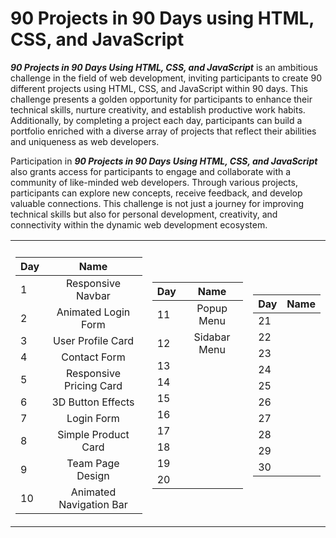 # 90 Projects in 90 Days using HTML, CSS, and JavaScript

***90 Projects in 90 Days Using HTML, CSS, and JavaScript*** is an ambitious challenge in the field of web development, inviting participants to create 90 different projects using HTML, CSS, and JavaScript within 90 days. This challenge presents a golden opportunity for participants to enhance their technical skills, nurture creativity, and establish productive work habits. Additionally, by completing a project each day, participants can build a portfolio enriched with a diverse array of projects that reflect their abilities and uniqueness as web developers.

Participation in ***90 Projects in 90 Days Using HTML, CSS, and JavaScript*** also grants access for participants to engage and collaborate with a community of like-minded web developers. Through various projects, participants can explore new concepts, receive feedback, and develop valuable connections. This challenge is not just a journey for improving technical skills but also for personal development, creativity, and connectivity within the dynamic web development ecosystem.

<table>
  <tr><th></th><th></th></tr>
  <tr><td>

| Day |                Name             |
| --- | :-----------------------------: |
| 1   |     Responsive Navbar           |
| 2   |     Animated Login Form         |
| 3   |     User Profile Card           |
| 4   |     Contact Form                |
| 5   |     Responsive Pricing Card     |
| 6   |     3D Button Effects           |
| 7   |     Login Form                  |
| 8   |     Simple Product Card         |
| 9   |     Team Page Design            |
| 10  |     Animated Navigation Bar     |

 </td><td>
    
| Day |                Name             |
| --- | :-----------------------------: |
| 11  |     Popup Menu                  |
| 12  |     Sidabar Menu                |
| 13  |                                 |
| 14  |                                 |
| 15  |                                 |
| 16  |                                 |
| 17  |                                 |
| 18  |                                 |
| 19  |                                 |
| 20  |                                 |
    
 </td><td>

| Day |                Name             |
| --- | :-----------------------------: |    
| 21  |                                 |
| 22  |                                 |
| 23  |                                 |
| 24  |                                 |
| 25  |                                 |
| 26  |                                 |
| 27  |                                 |
| 28  |                                 |
| 29  |                                 |
| 30  |                                 |
</td></tr></table>

